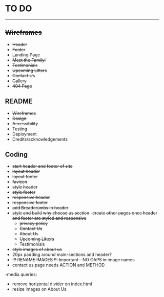 # TO DO

---

## ~~Wireframes~~

- ~~Header~~
- ~~Footer~~
- ~~Landing Page~~
- ~~Meet the Family!~~
- ~~Testimonials~~
- ~~Upcoming Litters~~
- ~~Contact Us~~
- ~~Gallery~~
- ~~404 Page~~

## README

- ~~Wireframes~~
- ~~Design~~
- ~~Accessibility~~
- Testing
- Deployment
- Credits/acknowledgements

## Coding

- ~~start header and footer of site~~
- ~~layout header~~
- ~~layout footer~~
- ~~favicon~~
- ~~style header~~
- ~~style footer~~
- ~~responsive header~~
- ~~responsive footer~~
- ~~add Breadcrumbs in header~~
- ~~style and build why choose us section~~ -~~create other pages once header
  and footer are styled and responsive~~
  - ~~privacy policy~~
  - ~~Contact Us~~
  - ~~About Us~~
  - ~~Upcoming Litters~~
  - Testimonials
- ~~style images of about us~~
- 20px padding around main-sections and header?
- ~~!!! RENAME IMAGES !!! Important - NO CAPS in image names~~
- contact us page needs ACTION and METHOD

-media queries:

- remove horizontal divider on index.html
- resize images on About Us
